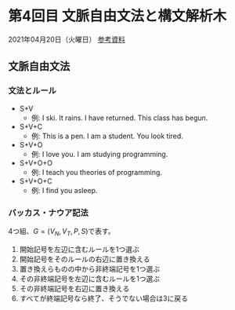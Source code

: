 # 第4回目 文脈自由文法と構文解析木

2021年04月20日（火曜日）
[参考資料](http://edu.net.c.dendai.ac.jp/ad2/2021/4)

## 文脈自由文法

### 文法とルール

- S+V
  - 例: I ski. It rains. I have returned. This class has begun.
- S+V+C
  - 例: This is a pen. I am a student. You look tired.
- S+V+O
  - 例: I love you. I am studying programming.
- S+V+O+O
  - 例: I teach you theories of programming.
- S+V+O+C
  - 例: I find you asleep.

### バッカス・ナウア記法

4つ組、$G=(V_N, V_T, P, S)$で表す。

1. 開始記号を左辺に含むルールを1つ選ぶ
2. 開始記号をそのルールの右辺に置き換える
3. 置き換えらものの中から非終端記号を1つ選ぶ
4. その非終端記号を左辺に含むルールを1つ選ぶ
5. その非終端記号を右辺に置き換える
6. すべてが終端記号なら終了、そうでない場合は3に戻る
